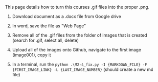 This page details how to turn this courses .gif files into the proper .png.

1. Download document as a .docx file from Google drive

2. In word, save the file as "Web Page"

3. Remove all of the .gif files from the folder of images that is created (search for .gif, select all, delete)

4. Upload all of the images onto Github, navigate to the first image (image001), copy it

5. In a terminal, run the `python .\M2-4_fix.py -I {MARKDOWN_FILE} -F {FIRST_IMAGE_LINK} -L {LAST_IMAGE_NUMBER}` (should create a new md file)